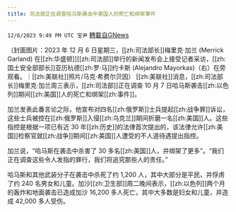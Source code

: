 ```yaml
---
title: 司法部正在调查哈马斯袭击中美国人的死亡和绑架事件
---
```

`12/6/2023 9:49 PM UTC 宝尹` [轉載自GNews](https://gnews.org/articles/2079539)

（封面图片：2023 年 12 月 6 日星期三，[[zh:司法部长]]梅里克·加兰 (Merrick Garland) 在[[zh:华盛顿]][[zh:司法部]]举行的新闻发布会上接受记者采访，[[zh:国土安全部部长]]亚历杭德[[zh:罗·马]]约卡斯 (Alejandro Mayorkas)（右）在旁观看。｜[[zh:美联社]]照片/马克·希费尔贝因）
[[zh:美联社]]消息，[[zh:司法部长]]梅里克·加兰周三表示，[[zh:司法部]]正在调查 10 月 7 日哈马斯袭击[[zh:以色列]]期间[[zh:美国]]人的死亡和绑架[[zh:事件]]。

加兰发表此番言论之际，他宣布对四名[[zh:俄罗斯]]士兵提起[[zh:战争罪]]诉讼，这些士兵被控在[[zh:俄罗斯]]入侵[[zh:乌克兰]]期间折磨一名[[zh:美国]]人。这些指控是根据一项已有近 30 年[[zh:历史]]的法律首次提出的，该法律允许[[zh:美国]]检察官就[[zh:战争]]期间[[zh:美国]]人遭受的不人道待遇提出指控。

加兰说，“哈马斯在袭击中杀害了 30 多名[[zh:美国]]人，并绑架了更多”。“我们正在调查这些令人发指的罪行，我们将追究那些人的责任。”

哈马斯和其他武装分子在袭击中杀死了约 1,200 人，其中大部分是平民，并俘虏了约 240 名男女和儿童。加沙[[zh:卫生部]]周二晚间表示，[[zh:以色列]]两个月的轰炸和地面袭击已造成加沙 16,200 多人死亡，其中大多数是妇女和儿童，并造成 42,000 多人受伤。

